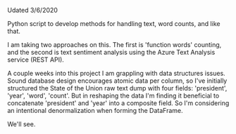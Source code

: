Udated 3/6/2020

Python script to develop methods for handling text, word counts, and like that.

I am taking two approaches on this.  The first is 'function words' counting, and the second is text sentiment analysis using the Azure Text Analysis service (REST API).

A couple weeks into this project I am grappling with data structures issues.  Sound database design encourages atomic data per column, so I've initially structured the State of the Union raw text dump with four fields: 'president', 'year', 'word', 'count'. But in reshaping the data I'm finding it beneficial to concatenate 'president' and 'year' into a composite field.  So I'm considering an intentional denormalization when forming the DataFrame.

We'll see.